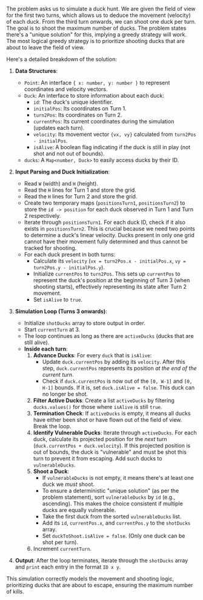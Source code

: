The problem asks us to simulate a duck hunt. We are given the field of view for the first two turns, which allows us to deduce the movement (velocity) of each duck. From the third turn onwards, we can shoot one duck per turn. The goal is to shoot the maximum number of ducks. The problem states there's a "unique solution" for this, implying a greedy strategy will work. The most logical greedy strategy is to prioritize shooting ducks that are about to leave the field of view.

Here's a detailed breakdown of the solution:

1.  **Data Structures**:
    *   `Point`: An interface `{ x: number, y: number }` to represent coordinates and velocity vectors.
    *   `Duck`: An interface to store information about each duck:
        *   `id`: The duck's unique identifier.
        *   `initialPos`: Its coordinates on Turn 1.
        *   `turn2Pos`: Its coordinates on Turn 2.
        *   `currentPos`: Its current coordinates during the simulation (updates each turn).
        *   `velocity`: Its movement vector `{vx, vy}` calculated from `turn2Pos - initialPos`.
        *   `isAlive`: A boolean flag indicating if the duck is still in play (not shot and not out of bounds).
    *   `ducks`: A `Map<number, Duck>` to easily access ducks by their ID.

2.  **Input Parsing and Duck Initialization**:
    *   Read `W` (width) and `H` (height).
    *   Read the `H` lines for Turn 1 and store the grid.
    *   Read the `H` lines for Turn 2 and store the grid.
    *   Create two temporary maps (`positionsTurn1`, `positionsTurn2`) to store the `id -> position` for each duck observed in Turn 1 and Turn 2 respectively.
    *   Iterate through `positionsTurn1`. For each duck ID, check if it also exists in `positionsTurn2`. This is crucial because we need two points to determine a duck's linear velocity. Ducks present in only one grid cannot have their movement fully determined and thus cannot be tracked for shooting.
    *   For each duck present in both turns:
        *   Calculate its `velocity` (`vx = turn2Pos.x - initialPos.x`, `vy = turn2Pos.y - initialPos.y`).
        *   Initialize `currentPos` to `turn2Pos`. This sets up `currentPos` to represent the duck's position at the beginning of Turn 3 (when shooting starts), effectively representing its state after Turn 2 movement.
        *   Set `isAlive` to `true`.

3.  **Simulation Loop (Turns 3 onwards)**:
    *   Initialize `shotDucks` array to store output in order.
    *   Start `currentTurn` at 3.
    *   The loop continues as long as there are `activeDucks` (ducks that are still alive).
    *   **Inside each turn**:
        1.  **Advance Ducks**: For every `duck` that is `isAlive`:
            *   Update `duck.currentPos` by adding its `velocity`. After this step, `duck.currentPos` represents its position *at the end of the current turn*.
            *   Check if `duck.currentPos` is now out of the `[0, W-1]` and `[0, H-1]` bounds. If it is, set `duck.isAlive = false`. This duck can no longer be shot.
        2.  **Filter Active Ducks**: Create a list `activeDucks` by filtering `ducks.values()` for those where `isAlive` is still `true`.
        3.  **Termination Check**: If `activeDucks` is empty, it means all ducks have either been shot or have flown out of the field of view. Break the loop.
        4.  **Identify Vulnerable Ducks**: Iterate through `activeDucks`. For each duck, calculate its projected position for the *next* turn (`duck.currentPos + duck.velocity`). If this projected position is out of bounds, the duck is "vulnerable" and must be shot this turn to prevent it from escaping. Add such ducks to `vulnerableDucks`.
        5.  **Shoot a Duck**:
            *   If `vulnerableDucks` is not empty, it means there's at least one duck we *must* shoot.
            *   To ensure a deterministic "unique solution" (as per the problem statement), sort `vulnerableDucks` by `id` (e.g., ascending). This makes the choice consistent if multiple ducks are equally vulnerable.
            *   Take the first duck from the sorted `vulnerableDucks` list.
            *   Add its `id`, `currentPos.x`, and `currentPos.y` to the `shotDucks` array.
            *   Set `duckToShoot.isAlive = false`. (Only one duck can be shot per turn).
        6.  Increment `currentTurn`.

4.  **Output**: After the loop terminates, iterate through the `shotDucks` array and `print` each entry in the format `ID x y`.

This simulation correctly models the movement and shooting logic, prioritizing ducks that are about to escape, ensuring the maximum number of kills.